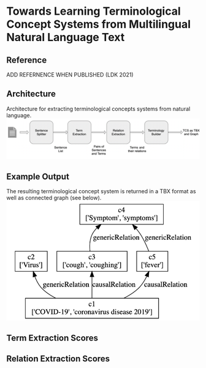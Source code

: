 # Towards Learning Terminological Concept Systems from Multilingual Natural Language Text

## Reference
ADD REFERNENCE WHEN PUBLISHED (LDK 2021)

## Architecture
Architecture for extracting terminological concepts systems from natural language.
![PicArchitecture](/architecture.png)

## Example Output
The resulting terminological concept system is returned in a TBX format as well as connected graph (see below).   
![PicExampleGraphOutput](/example_output_graph.png)

## Term Extraction Scores

## Relation Extraction Scores
